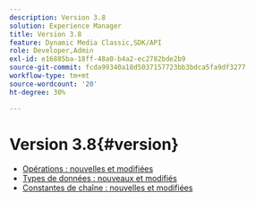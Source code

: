 ```yaml
---
description: Version 3.8
solution: Experience Manager
title: Version 3.8
feature: Dynamic Media Classic,SDK/API
role: Developer,Admin
exl-id: e16885ba-18ff-48a0-b4a2-ec2782bde2b9
source-git-commit: fcda99340a18d5037157723bb3bdca5fa9df3277
workflow-type: tm+mt
source-wordcount: '20'
ht-degree: 30%

---
```


# Version 3.8{#version}

* [Opérations : nouvelles et modifiées](r-3-8-operations.md)
* [Types de données : nouveaux et modifiés](r-3-8-types.md)
* [Constantes de chaîne : nouvelles et modifiées](r-3-8-string-constants.md)
